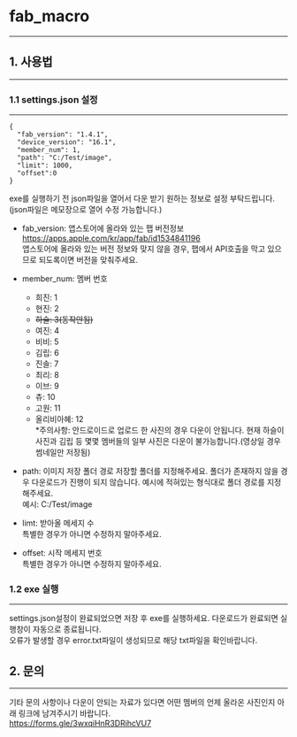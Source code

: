 # fab_macro
-----------
## 1. 사용법
-----------
### 1.1 settings.json 설정
------------------
```
{
  "fab_version": "1.4.1",
  "device_version": "16.1",
  "member_num": 1,
  "path": "C:/Test/image",
  "limit": 1000,
  "offset":0
}
```
exe를 실행하기 전 json파일을 열어서 다운 받기 원하는 정보로 설정 부탁드립니다.(json파일은 메모장으로 열어 수정 가능합니다.)   
   
* fab_version: 앱스토어에 올라와 있는 팹 버전정보   
<https://apps.apple.com/kr/app/fab/id1534841196>   
앱스토어에 올라와 있는 버전 정보와 맞지 않을 경우, 팹에서 API호출을 막고 있으므로 되도록이면 버전을 맞춰주세요.   

* member_num: 멤버 번호
  * 희진: 1
  * 현진: 2
  * ~~하슬: 3(동작안됨)~~
  * 여진: 4
  * 비비: 5
  * 김립: 6
  * 진솔: 7
  * 최리: 8
  * 이브: 9
  * 츄: 10
  * 고원: 11
  * 올리비아혜: 12   
 *주의사항: 안드로이드로 업로드 한 사진의 경우 다운이 안됩니다. 현재 하슬이 사진과 김립 등 몇몇 멤버들의 일부 사진은 다운이 불가능합니다.(영상일 경우 썸네일만 저장됨)

* path: 이미지 저장 폴더 경로
저장할 폴더를 지정해주세요. 폴더가 존재하지 않을 경우 다운로드가 진행이 되지 않습니다. 예시에 적혀있는 형식대로 폴더 경로를 지정해주세요.   
예시: C:/Test/image

* limt: 받아올 메세지 수   
특별한 경우가 아니면 수정하지 말아주세요.

* offset: 시작 메세지 번호   
특별한 경우가 아니면 수정하지 말아주세요.

### 1.2 exe 실행
--------------
settings.json설정이 완료되었으면 저장 후 exe를 실행하세요. 다운로드가 완료되면 실행창이 자동으로 종료됩니다.   
오류가 발생할 경우 error.txt파일이 생성되므로 해당 txt파일을 확인바랍니다.


## 2. 문의
---------------
기타 문의 사항이나 
다운이 안되는 자료가 있다면 어떤 멤버의 언제 올라온 사진인지 아래 링크에 남겨주시기 바랍니다.   
<https://forms.gle/3wxqiHnR3DRihcVU7>
